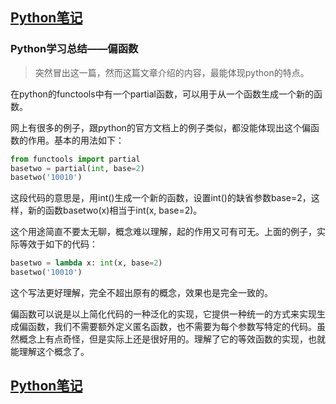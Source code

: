 ## [Python笔记](https://billy0920.github.io/python_tips)
### Python学习总结——偏函数
> 突然冒出这一篇，然而这篇文章介绍的内容，最能体现python的特点。

在python的functools中有一个partial函数，可以用于从一个函数生成一个新的函数。

网上有很多的例子，跟python的官方文档上的例子类似，都没能体现出这个偏函数的作用。基本的用法如下：
```python
from functools import partial
basetwo = partial(int, base=2)
basetwo('10010')
```

这段代码的意思是，用int()生成一个新的函数，设置int()的缺省参数base=2，这样，新的函数basetwo(x)相当于int(x, base=2)。

这个用途简直不要太无聊，概念难以理解，起的作用又可有可无。上面的例子，实际等效于如下的代码：
```python
basetwo = lambda x: int(x, base=2)
basetwo('10010')
```
这个写法更好理解，完全不超出原有的概念，效果也是完全一致的。

偏函数可以说是以上简化代码的一种泛化的实现，它提供一种统一的方式来实现生成偏函数，我们不需要额外定义匿名函数，也不需要为每个参数写特定的代码。虽然概念上有点奇怪，但是实际上还是很好用的。理解了它的等效函数的实现，也就能理解这个概念了。

## [Python笔记](https://billy0920.github.io/python_tips)
